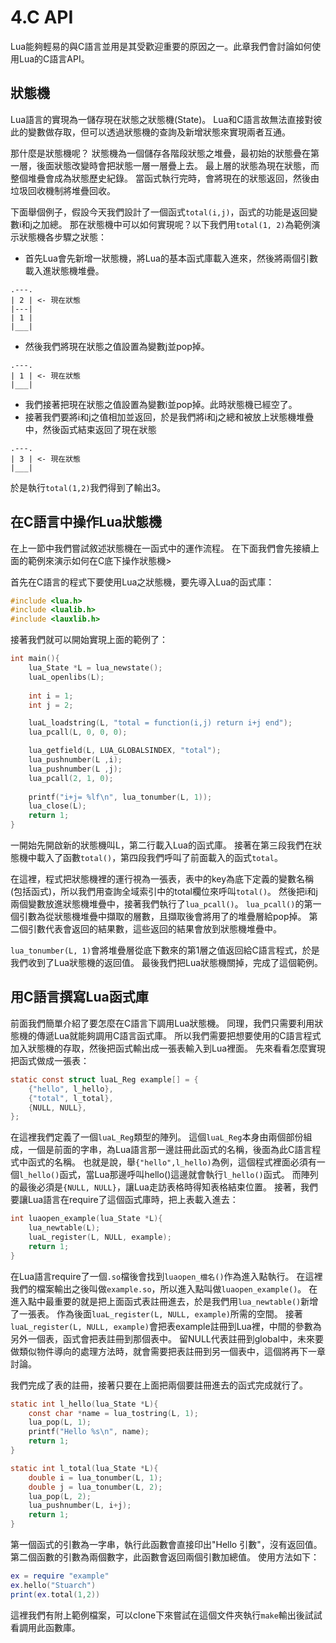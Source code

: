 # 4.C API
Lua能夠輕易的與C語言並用是其受歡迎重要的原因之一。此章我們會討論如何使用Lua的C語言API。

## 狀態機
Lua語言的實現為一儲存現在狀態之狀態機(State)。
Lua和C語言故無法直接對彼此的變數做存取，但可以透過狀態機的查詢及新增狀態來實現兩者互通。

那什麼是狀態機呢？
狀態機為一個儲存各階段狀態之堆疊，最初始的狀態疊在第一層，後面狀態改變時會把狀態一層一層疊上去。
最上層的狀態為現在狀態，而整個堆疊會成為狀態歷史紀錄。
當函式執行完時，會將現在的狀態返回，然後由垃圾回收機制將堆疊回收。

下面舉個例子，假設今天我們設計了一個函式`total(i,j)`，函式的功能是返回變數i和j之加總。
那在狀態機中可以如何實現呢？以下我們用`total(1, 2)`為範例演示狀態機各步驟之狀態：

* 首先Lua會先新增一狀態機，將Lua的基本函式庫載入進來，然後將兩個引數載入進狀態機堆疊。
```
.---.
| 2 | <- 現在狀態
|---|
| 1 |
|___|
```
* 然後我們將現在狀態之值設置為變數j並pop掉。
```
.---.
| 1 | <- 現在狀態
|___|
```
* 我們接著把現在狀態之值設置為變數i並pop掉。此時狀態機已經空了。
* 接著我們要將i和j之值相加並返回，於是我們將i和j之總和被放上狀態機堆疊中，然後函式結束返回了現在狀態
```
.---.
| 3 | <- 現在狀態
|___|
```
於是執行`total(1,2)`我們得到了輸出3。

## 在C語言中操作Lua狀態機
在上一節中我們嘗試敘述狀態機在一函式中的運作流程。
在下面我們會先接續上面的範例來演示如何在C底下操作狀態機>

首先在C語言的程式下要使用Lua之狀態機，要先導入Lua的函式庫：
```c
#include <lua.h>
#include <lualib.h>
#include <lauxlib.h>
```

接著我們就可以開始實現上面的範例了：
```c
int main(){
    lua_State *L = lua_newstate();
    luaL_openlibs(L);
    
    int i = 1;
    int j = 2;

    luaL_loadstring(L, "total = function(i,j) return i+j end");
    lua_pcall(L, 0, 0, 0);

    lua_getfield(L, LUA_GLOBALSINDEX, "total");
    lua_pushnumber(L ,i);
    lua_pushnumber(L ,j);
    lua_pcall(2, 1, 0);
    
    printf("i+j= %lf\n", lua_tonumber(L, 1));
    lua_close(L);
    return 1;
}
```
一開始先開啟新的狀態機叫L，第二行載入Lua的函式庫。
接著在第三段我們在狀態機中載入了函數`total()`，第四段我們呼叫了前面載入的函式`total`。

在這裡，程式把狀態機裡的運行視為一張表，表中的key為底下定義的變數名稱(包括函式)，所以我們用查詢全域索引中的total欄位來呼叫`total()`。
然後把i和j兩個變數放進狀態機堆疊中，接著我們執行了`lua_pcall()`。
`lua_pcall()`的第一個引數為從狀態機堆疊中擷取的層數，且擷取後會將用了的堆疊層給pop掉。
第二個引數代表會返回的結果數，這些返回的結果會放到狀態機堆疊中。

`lua_tonumber(L, 1)`會將堆疊層從底下數來的第1層之值返回給C語言程式，於是我們收到了Lua狀態機的返回值。
最後我們把Lua狀態機關掉，完成了這個範例。

## 用C語言撰寫Lua函式庫
前面我們簡單介紹了要怎麼在C語言下調用Lua狀態機。
同理，我們只需要利用狀態機的傳遞Lua就能夠調用C語言函式庫。
所以我們需要把想要使用的C語言程式加入狀態機的存取，然後把函式輸出成一張表輸入到Lua裡面。
先來看看怎麼實現把函式做成一張表：
```c
static const struct luaL_Reg example[] = {
    {"hello", l_hello},
    {"total", l_total},
    {NULL, NULL},
};
```
在這裡我們定義了一個`luaL_Reg`類型的陣列。
這個`luaL_Reg`本身由兩個部份組成，一個是前面的字串，為Lua語言那一邊註冊此函式的名稱，後面為此C語言程式中函式的名稱。
也就是說，舉`{"hello",l_hello)`為例，這個程式裡面必須有一個`l_hello()`函式，當Lua那邊呼叫hello()這邊就會執行`l_hello()`函式。
而陣列的最後必須是`{NULL, NULL}`，讓Lua走訪表格時得知表格結束位置。
接著，我們要讓Lua語言在require了這個函式庫時，把上表載入進去：
```c
int luaopen_example(lua_State *L){
    lua_newtable(L);
    luaL_register(L, NULL, example);
    return 1;
}
```
在Lua語言require了一個`.so`檔後會找到`luaopen_檔名()`作為進入點執行。
在這裡我們的檔案輸出之後叫做`example.so`，所以進入點叫做`luaopen_example()`。
在進入點中最重要的就是把上面函式表註冊進去，於是我們用`lua_newtable()`新增了一張表。
作為後面`luaL_register(L, NULL, example)`所需的空間。
接著`luaL_register(L, NULL, example)`會把表example註冊到Lua裡，中間的參數為另外一個表，函式會把表註冊到那個表中。
留NULL代表註冊到global中，未來要做類似物件導向的處理方法時，就會需要把表註冊到另一個表中，這個將再下一章討論。

我們完成了表的註冊，接著只要在上面把兩個要註冊進去的函式完成就行了。
```c
static int l_hello(lua_State *L){
    const char *name = lua_tostring(L, 1);
    lua_pop(L, 1);
    printf("Hello %s\n", name);
    return 1;
}

static int l_total(lua_State *L){
    double i = lua_tonumber(L, 1);
    double j = lua_tonumber(L, 2);
    lua_pop(L, 2);
    lua_pushnumber(L, i+j);
    return 1;
}
```
第一個函式的引數為一字串，執行此函數會直接印出"Hello 引數"，沒有返回值。
第二個函數的引數為兩個數字，此函數會返回兩個引數加總值。
使用方法如下：
```lua
ex = require "example"
ex.hello("Stuarch")
print(ex.total(1,2))
```
這裡我們有附上範例檔案，可以clone下來嘗試在這個文件夾執行`make`輸出後試試看調用此函數庫。
